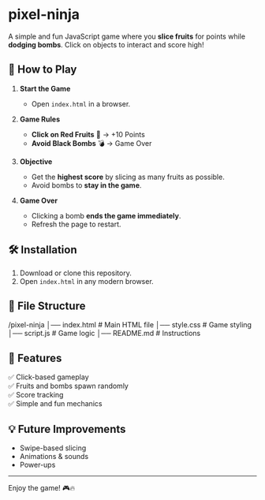# pixel-ninja
A simple and fun JavaScript game where you **slice fruits** for points while **dodging bombs**. Click on objects to interact and score high!

## 🚀 How to Play

1. **Start the Game**  
   - Open `index.html` in a browser.

2. **Game Rules**  
   - **Click on Red Fruits** 🍎 → +10 Points  
   - **Avoid Black Bombs** 💣 → Game Over  

3. **Objective**  
   - Get the **highest score** by slicing as many fruits as possible.  
   - Avoid bombs to **stay in the game**.  

4. **Game Over**  
   - Clicking a bomb **ends the game immediately**.  
   - Refresh the page to restart.

## 🛠️ Installation

1. Download or clone this repository.  
2. Open `index.html` in any modern browser.  

## 📂 File Structure

/pixel-ninja │── index.html # Main HTML file │── style.css # Game styling │── script.js # Game logic │── README.md # Instructions


## 📌 Features

✅ Click-based gameplay  
✅ Fruits and bombs spawn randomly  
✅ Score tracking  
✅ Simple and fun mechanics  

## 💡 Future Improvements

- Swipe-based slicing  
- Animations & sounds  
- Power-ups  

---

Enjoy the game! 🎮🔥
